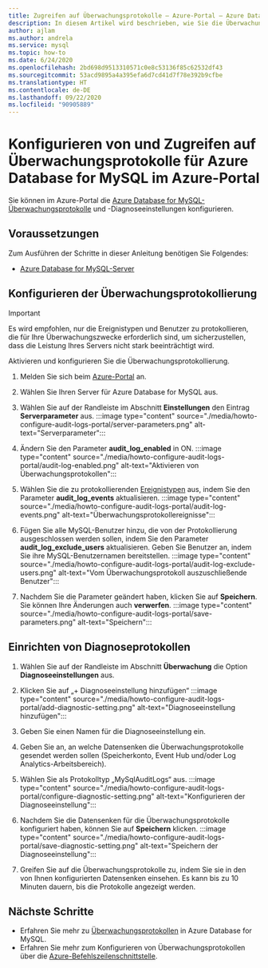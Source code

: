 ```yaml
---
title: Zugreifen auf Überwachungsprotokolle – Azure-Portal – Azure Database for MySQL
description: In diesem Artikel wird beschrieben, wie Sie die Überwachungsprotokolle in Azure Database for MySQL im Azure-Portal konfigurieren und darauf zugreifen.
author: ajlam
ms.author: andrela
ms.service: mysql
ms.topic: how-to
ms.date: 6/24/2020
ms.openlocfilehash: 2bd698d9513310571c0e8c53136f85c62532df43
ms.sourcegitcommit: 53acd9895a4a395efa6d7cd41d7f78e392b9cfbe
ms.translationtype: HT
ms.contentlocale: de-DE
ms.lasthandoff: 09/22/2020
ms.locfileid: "90905889"
---
```

# <a name="configure-and-access-audit-logs-for-azure-database-for-mysql-in-the-azure-portal"></a>Konfigurieren von und Zugreifen auf Überwachungsprotokolle für Azure Database for MySQL im Azure-Portal

Sie können im Azure-Portal die [Azure Database for MySQL-Überwachungsprotokolle](concepts-audit-logs.md) und -Diagnoseeinstellungen konfigurieren.

## <a name="prerequisites"></a>Voraussetzungen

Zum Ausführen der Schritte in dieser Anleitung benötigen Sie Folgendes:

- [Azure Database for MySQL-Server](quickstart-create-mysql-server-database-using-azure-portal.md)

## <a name="configure-audit-logging"></a>Konfigurieren der Überwachungsprotokollierung

>[!IMPORTANT]
> Es wird empfohlen, nur die Ereignistypen und Benutzer zu protokollieren, die für Ihre Überwachungszwecke erforderlich sind, um sicherzustellen, dass die Leistung Ihres Servers nicht stark beeinträchtigt wird.

Aktivieren und konfigurieren Sie die Überwachungsprotokollierung.

1. Melden Sie sich beim [Azure-Portal](https://portal.azure.com/) an.

1. Wählen Sie Ihren Server für Azure Database for MySQL aus.

1. Wählen Sie auf der Randleiste im Abschnitt **Einstellungen** den Eintrag **Serverparameter** aus.
    :::image type="content" source="./media/howto-configure-audit-logs-portal/server-parameters.png" alt-text="Serverparameter":::

1. Ändern Sie den Parameter **audit_log_enabled** in ON.
    :::image type="content" source="./media/howto-configure-audit-logs-portal/audit-log-enabled.png" alt-text="Aktivieren von Überwachungsprotokollen":::

1. Wählen Sie die zu protokollierenden [Ereignistypen](concepts-audit-logs.md#configure-audit-logging) aus, indem Sie den Parameter **audit_log_events** aktualisieren.
    :::image type="content" source="./media/howto-configure-audit-logs-portal/audit-log-events.png" alt-text="Überwachungsprotokollereignisse":::

1. Fügen Sie alle MySQL-Benutzer hinzu, die von der Protokollierung ausgeschlossen werden sollen, indem Sie den Parameter **audit_log_exclude_users** aktualisieren. Geben Sie Benutzer an, indem Sie ihre MySQL-Benutzernamen bereitstellen.
    :::image type="content" source="./media/howto-configure-audit-logs-portal/audit-log-exclude-users.png" alt-text="Vom Überwachungsprotokoll auszuschließende Benutzer":::

1. Nachdem Sie die Parameter geändert haben, klicken Sie auf **Speichern**. Sie können Ihre Änderungen auch **verwerfen**.
    :::image type="content" source="./media/howto-configure-audit-logs-portal/save-parameters.png" alt-text="Speichern":::

## <a name="set-up-diagnostic-logs"></a>Einrichten von Diagnoseprotokollen

1. Wählen Sie auf der Randleiste im Abschnitt **Überwachung** die Option **Diagnoseeinstellungen** aus.

1. Klicken Sie auf „+ Diagnoseeinstellung hinzufügen“ :::image type="content" source="./media/howto-configure-audit-logs-portal/add-diagnostic-setting.png" alt-text="Diagnoseeinstellung hinzufügen":::

1. Geben Sie einen Namen für die Diagnoseeinstellung ein.

1. Geben Sie an, an welche Datensenken die Überwachungsprotokolle gesendet werden sollen (Speicherkonto, Event Hub und/oder Log Analytics-Arbeitsbereich).

1. Wählen Sie als Protokolltyp „MySqlAuditLogs“ aus.
:::image type="content" source="./media/howto-configure-audit-logs-portal/configure-diagnostic-setting.png" alt-text="Konfigurieren der Diagnoseeinstellung":::

1. Nachdem Sie die Datensenken für die Überwachungsprotokolle konfiguriert haben, können Sie auf **Speichern** klicken.
:::image type="content" source="./media/howto-configure-audit-logs-portal/save-diagnostic-setting.png" alt-text="Speichern der Diagnoseeinstellung":::

1. Greifen Sie auf die Überwachungsprotokolle zu, indem Sie sie in den von Ihnen konfigurierten Datensenken einsehen. Es kann bis zu 10 Minuten dauern, bis die Protokolle angezeigt werden.

## <a name="next-steps"></a>Nächste Schritte

- Erfahren Sie mehr zu [Überwachungsprotokollen](concepts-audit-logs.md) in Azure Database for MySQL.
- Erfahren Sie mehr zum Konfigurieren von Überwachungsprotokollen über die [Azure-Befehlszeilenschnittstelle](howto-configure-audit-logs-cli.md).